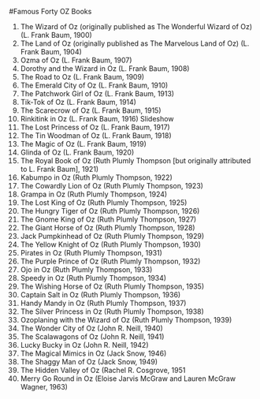 #Famous Forty OZ Books
1. The Wizard of Oz (originally published as The Wonderful Wizard of Oz) (L. Frank Baum, 1900)
2. The Land of Oz (originally published as The Marvelous Land of Oz) (L. Frank Baum, 1904) 
3. Ozma of Oz (L. Frank Baum, 1907) 
4. Dorothy and the Wizard in Oz (L. Frank Baum, 1908) 
5. The Road to Oz (L. Frank Baum, 1909) 
6. The Emerald City of Oz (L. Frank Baum, 1910) 
7. The Patchwork Girl of Oz (L. Frank Baum, 1913) 
8. Tik-Tok of Oz (L. Frank Baum, 1914) 
9. The Scarecrow of Oz (L. Frank Baum, 1915) 
10. Rinkitink in Oz (L. Frank Baum, 1916) Slideshow
11. The Lost Princess of Oz (L. Frank Baum, 1917) 
12. The Tin Woodman of Oz (L. Frank Baum, 1918) 
13. The Magic of Oz (L. Frank Baum, 1919) 
14. Glinda of Oz (L. Frank Baum, 1920) 
15. The Royal Book of Oz (Ruth Plumly Thompson [but originally attributed to L. Frank Baum], 1921) 
16. Kabumpo in Oz (Ruth Plumly Thompson, 1922) 
17. The Cowardly Lion of Oz (Ruth Plumly Thompson, 1923) 
18. Grampa in Oz (Ruth Plumly Thompson, 1924) 
19. The Lost King of Oz (Ruth Plumly Thompson, 1925) 
20. The Hungry Tiger of Oz (Ruth Plumly Thompson, 1926) 
21. The Gnome King of Oz (Ruth Plumly Thompson, 1927) 
22. The Giant Horse of Oz (Ruth Plumly Thompson, 1928) 
23. Jack Pumpkinhead of Oz (Ruth Plumly Thompson, 1929) 
24. The Yellow Knight of Oz (Ruth Plumly Thompson, 1930) 
25. Pirates in Oz (Ruth Plumly Thompson, 1931) 
26. The Purple Prince of Oz (Ruth Plumly Thompson, 1932) 
27. Ojo in Oz (Ruth Plumly Thompson, 1933) 
28. Speedy in Oz (Ruth Plumly Thompson, 1934) 
29. The Wishing Horse of Oz (Ruth Plumly Thompson, 1935) 
30. Captain Salt in Oz (Ruth Plumly Thompson, 1936)
31. Handy Mandy in Oz (Ruth Plumly Thompson, 1937)
32. The Silver Princess in Oz (Ruth Plumly Thompson, 1938)
33. Ozoplaning with the Wizard of Oz (Ruth Plumly Thompson, 1939)
34. The Wonder City of Oz (John R. Neill, 1940)
35. The Scalawagons of Oz (John R. Neill, 1941)
36. Lucky Bucky in Oz (John R. Neill, 1942)
37. The Magical Mimics in Oz (Jack Snow, 1946)
38. The Shaggy Man of Oz (Jack Snow, 1949)
39. The Hidden Valley of Oz (Rachel R. Cosgrove, 1951
40. Merry Go Round in Oz (Eloise Jarvis McGraw and Lauren McGraw Wagner, 1963) 